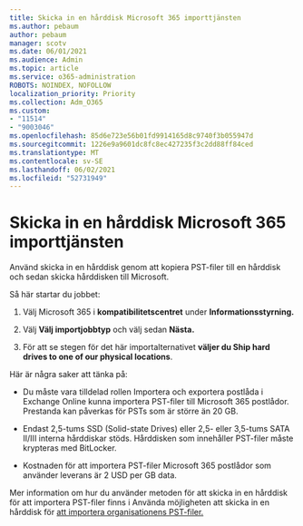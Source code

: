```yaml
---
title: Skicka in en hårddisk Microsoft 365 importtjänsten
ms.author: pebaum
author: pebaum
manager: scotv
ms.date: 06/01/2021
ms.audience: Admin
ms.topic: article
ms.service: o365-administration
ROBOTS: NOINDEX, NOFOLLOW
localization_priority: Priority
ms.collection: Adm_O365
ms.custom:
- "11514"
- "9003046"
ms.openlocfilehash: 85d6e723e56b01fd9914165d8c9740f3b055947d
ms.sourcegitcommit: 1226e9a9601dc8fc8ec427235f3c2dd88ff84ced
ms.translationtype: MT
ms.contentlocale: sv-SE
ms.lasthandoff: 06/02/2021
ms.locfileid: "52731949"
---
```

# <a name="drive-shipping-in-the-microsoft-365-import-service"></a>Skicka in en hårddisk Microsoft 365 importtjänsten

Använd skicka in en hårddisk genom att kopiera PST-filer till en hårddisk och sedan skicka hårddisken till Microsoft.

Så här startar du jobbet:

1. Välj Microsoft 365 i **kompatibilitetscentret** under **Informationsstyrning.**

1. Välj **Välj importjobbtyp** och välj sedan **Nästa.**

1. För att se stegen för det här importalternativet **väljer du Ship hard drives to one of our physical locations**.

Här är några saker att tänka på:

- Du måste vara tilldelad rollen Importera och exportera postlåda i Exchange Online kunna importera PST-filer till Microsoft 365 postlådor.
Prestanda kan påverkas för PSTs som är större än 20 GB.

- Endast 2,5-tums SSD (Solid-state Drives) eller 2,5- eller 3,5-tums SATA II/III interna hårddiskar stöds.
Hårddisken som innehåller PST-filer måste krypteras med BitLocker.

- Kostnaden för att importera PST-filer Microsoft 365 postlådor som använder leverans är 2 USD per GB data.

Mer information om hur du använder metoden för att skicka in en hårddisk för att importera PST-filer finns i Använda möjligheten att skicka in en hårddisk för [att importera organisationens PST-filer.](/microsoft-365/compliance/use-drive-shipping-to-import-pst-files-to-office-365)